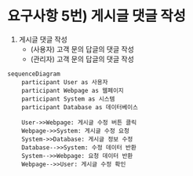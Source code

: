 # 요구사항 5번) 게시글 댓글 작성

1. 게시글 댓글 작성
    - (사용자) 고객 문의 답글의 댓글 작성
    - (관리자) 고객 문의 답글의 댓글 작성

```mermaid
sequenceDiagram
    participant User as 사용자
    participant Webpage as 웹페이지
    participant System as 시스템
    participant Database as 데이터베이스

    User->>Webpage: 게시글 수정 버튼 클릭
    Webpage->>System: 게시글 수정 요청
    System->>Database: 게시글 정보 수정
    Database-->>System: 수정 데이터 반환
    System-->>Webpage: 요청 데이터 반환
    Webpage-->>User: 게시글 수정 확인
```